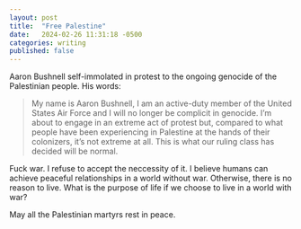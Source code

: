 ```yaml
---
layout: post
title:  "Free Palestine"
date:   2024-02-26 11:31:18 -0500
categories: writing
published: false
---
```


Aaron Bushnell self-immolated in protest to the ongoing genocide of the Palestinian people. His words:
> My name is Aaron Bushnell, I am an active-duty member of the United States Air Force and I will no longer be complicit in genocide. I’m about to engage in an extreme act of protest but, compared to what people have been experiencing in Palestine at the hands of their colonizers, it’s not extreme at all. This is what our ruling class has decided will be normal.

Fuck war. I refuse to accept the neccessity of it. I believe humans can achieve peaceful relationships in a world without war. Otherwise, there is no reason to live. What is the purpose of life if we choose to live in a world with war?

May all the Palestinian martyrs rest in peace.
